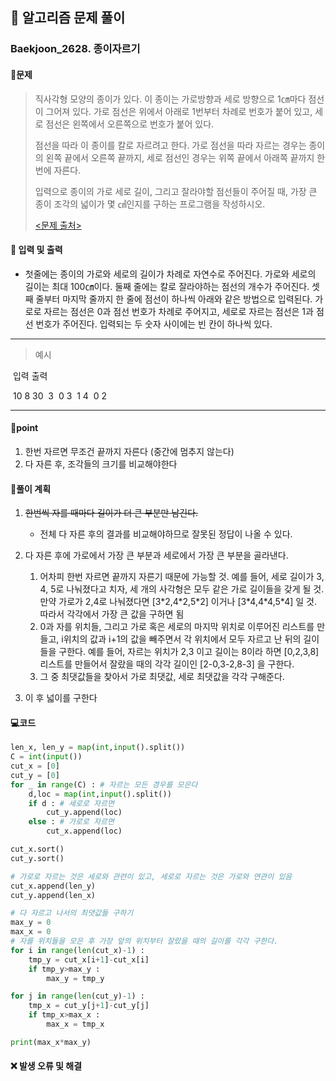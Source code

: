 ## 🐌 알고리즘 문제 풀이

### Baekjoon_2628. 종이자르기



#### 📒문제

> 직사각형 모양의 종이가 있다. 이 종이는 가로방향과 세로 방향으로 1㎝마다 점선이 그어져 있다. 가로 점선은 위에서 아래로 1번부터 차례로 번호가 붙어 있고, 세로 점선은 왼쪽에서 오른쪽으로 번호가 붙어 있다.
>
> 점선을 따라 이 종이를 칼로 자르려고 한다. 가로 점선을 따라 자르는 경우는 종이의 왼쪽 끝에서 오른쪽 끝까지, 세로 점선인 경우는 위쪽 끝에서 아래쪽 끝까지 한 번에 자른다.
> 
> 입력으로 종이의 가로 세로 길이, 그리고 잘라야할 점선들이 주어질 때, 가장 큰 종이 조각의 넓이가 몇 ㎠인지를 구하는 프로그램을 작성하시오.
> 
>[<문제 출처>](https://www.acmicpc.net/problem/2628)



#### :pushpin: 입력 및 출력

- 첫줄에는 종이의 가로와 세로의 길이가 차례로 자연수로 주어진다. 가로와 세로의 길이는 최대 100㎝이다. 둘째 줄에는 칼로 잘라야하는 점선의 개수가 주어진다. 셋째 줄부터 마지막 줄까지 한 줄에 점선이 하나씩 아래와 같은 방법으로 입력된다. 가로로 자르는 점선은 0과 점선 번호가 차례로 주어지고, 세로로 자르는 점선은 1과 점선 번호가 주어진다. 입력되는 두 숫자 사이에는 빈 칸이 하나씩 있다.

---

> 예시

​	입력				 			 출력

​	10 8							  30
​	3
​	0 3
​	1 4
​	0 2

----




#### 🚀point

1. 한번 자르면 무조건 끝까지 자른다 (중간에 멈추지 않는다)
1. 다 자른 후, 조각들의 크기를 비교해야한다

#### 🔎풀이 계획

1. ~~한번씩 자를 때마다 길이가 더 큰 부분만 남긴다.~~
   - 전체 다 자른 후의 결과를 비교해야하므로 잘못된 정답이 나올 수 있다.
1. 다 자른 후에 가로에서 가장 큰 부분과 세로에서 가장 큰 부분을 골라낸다.
   1. 어차피 한번 자르면 끝까지 자른기 때문에 가능할 것. 예를 들어, 세로 길이가 3, 4, 5로 나눠졌다고 치자, 세 개의 사각형은 모두 같은 가로 길이들을 갖게 될 것. 만약 가로가 2,4로 나눠졌다면 [3\*2,4\*2,5\*2] 이거나 [3*4,4\*4,5\*4] 일 것. 따라서 각각에서 가장 큰 값을 구하면 됨
   1. 0과 자를 위치들, 그리고 가로 혹은 세로의 마지막 위치로 이루어진 리스트를 만들고, i위치의 값과 i+1의 값을 빼주면서 각 위치에서 모두 자르고 난 뒤의 길이들을 구한다.
      예를 들어, 자르는 위치가 2,3 이고 길이는 8이라 하면 [0,2,3,8] 리스트를 만들어서 잘랐을 때의 각각 길이인 [2-0,3-2,8-3] 을 구한다.
   1. 그 중 최댓값들을 찾아서 가로 최댓값, 세로 최댓값을 각각 구해준다.

1. 이 후 넓이를 구한다


#### 💻코드

```python
len_x, len_y = map(int,input().split())
C = int(input())
cut_x = [0]
cut_y = [0]
for _ in range(C) : # 자르는 모든 경우를 모은다
    d,loc = map(int,input().split())
    if d : # 세로로 자르면
        cut_y.append(loc)
    else : # 가로로 자르면
        cut_x.append(loc)

cut_x.sort()
cut_y.sort()

# 가로로 자르는 것은 세로와 관련이 있고, 세로로 자르는 것은 가로와 연관이 있음
cut_x.append(len_y)
cut_y.append(len_x)

# 다 자르고 나서의 최댓값들 구하기
max_y = 0
max_x = 0
# 자를 위치들을 모은 후 가장 앞의 위치부터 잘랐을 때의 길이를 각각 구한다.
for i in range(len(cut_x)-1) :
    tmp_y = cut_x[i+1]-cut_x[i]
    if tmp_y>max_y :
        max_y = tmp_y

for j in range(len(cut_y)-1) :
    tmp_x = cut_y[j+1]-cut_y[j]
    if tmp_x>max_x :
        max_x = tmp_x

print(max_x*max_y)
```



#### ❌ 발생 오류 및 해결



